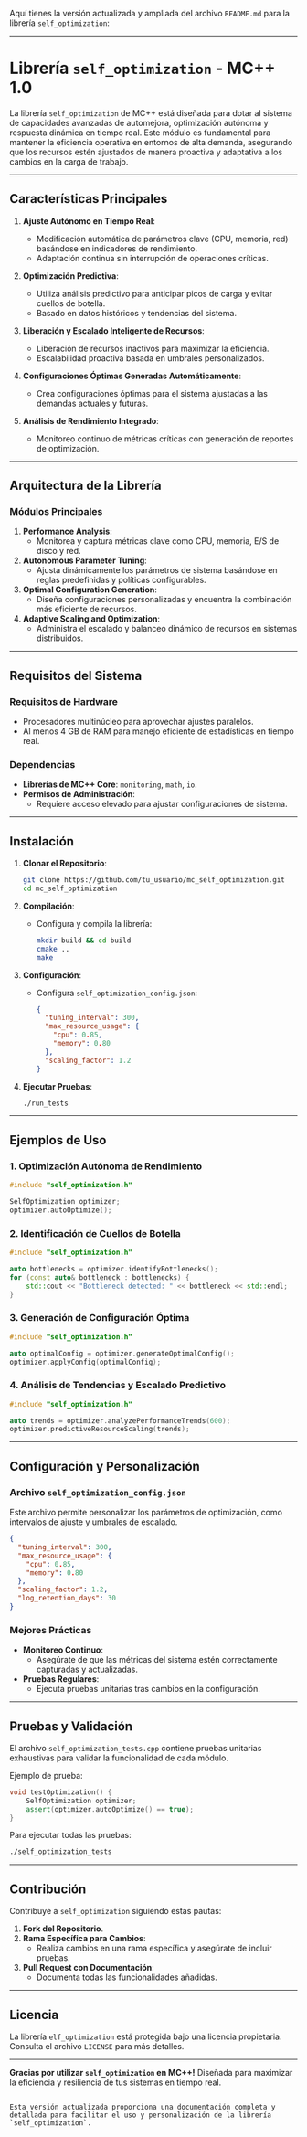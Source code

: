 Aquí tienes la versión actualizada y ampliada del archivo `README.md` para la librería `self_optimization`:

---

# **Librería `self_optimization` - MC++ 1.0**

La librería `self_optimization` de MC++ está diseñada para dotar al sistema de capacidades avanzadas de automejora, optimización autónoma y respuesta dinámica en tiempo real. Este módulo es fundamental para mantener la eficiencia operativa en entornos de alta demanda, asegurando que los recursos estén ajustados de manera proactiva y adaptativa a los cambios en la carga de trabajo.

---

## **Características Principales**

1. **Ajuste Autónomo en Tiempo Real**:
   - Modificación automática de parámetros clave (CPU, memoria, red) basándose en indicadores de rendimiento.
   - Adaptación continua sin interrupción de operaciones críticas.

2. **Optimización Predictiva**:
   - Utiliza análisis predictivo para anticipar picos de carga y evitar cuellos de botella.
   - Basado en datos históricos y tendencias del sistema.

3. **Liberación y Escalado Inteligente de Recursos**:
   - Liberación de recursos inactivos para maximizar la eficiencia.
   - Escalabilidad proactiva basada en umbrales personalizados.

4. **Configuraciones Óptimas Generadas Automáticamente**:
   - Crea configuraciones óptimas para el sistema ajustadas a las demandas actuales y futuras.

5. **Análisis de Rendimiento Integrado**:
   - Monitoreo continuo de métricas críticas con generación de reportes de optimización.

---

## **Arquitectura de la Librería**

### **Módulos Principales**
1. **Performance Analysis**:
   - Monitorea y captura métricas clave como CPU, memoria, E/S de disco y red.
2. **Autonomous Parameter Tuning**:
   - Ajusta dinámicamente los parámetros de sistema basándose en reglas predefinidas y políticas configurables.
3. **Optimal Configuration Generation**:
   - Diseña configuraciones personalizadas y encuentra la combinación más eficiente de recursos.
4. **Adaptive Scaling and Optimization**:
   - Administra el escalado y balanceo dinámico de recursos en sistemas distribuidos.

---

## **Requisitos del Sistema**

### **Requisitos de Hardware**
- Procesadores multinúcleo para aprovechar ajustes paralelos.
- Al menos 4 GB de RAM para manejo eficiente de estadísticas en tiempo real.

### **Dependencias**
- **Librerías de MC++ Core**: `monitoring`, `math`, `io`.
- **Permisos de Administración**:
  - Requiere acceso elevado para ajustar configuraciones de sistema.

---

## **Instalación**

1. **Clonar el Repositorio**:
   ```bash
   git clone https://github.com/tu_usuario/mc_self_optimization.git
   cd mc_self_optimization
   ```

2. **Compilación**:
   - Configura y compila la librería:
     ```bash
     mkdir build && cd build
     cmake ..
     make
     ```

3. **Configuración**:
   - Configura `self_optimization_config.json`:
     ```json
     {
       "tuning_interval": 300,
       "max_resource_usage": {
         "cpu": 0.85,
         "memory": 0.80
       },
       "scaling_factor": 1.2
     }
     ```

4. **Ejecutar Pruebas**:
   ```bash
   ./run_tests
   ```

---

## **Ejemplos de Uso**

### **1. Optimización Autónoma de Rendimiento**
```cpp
#include "self_optimization.h"

SelfOptimization optimizer;
optimizer.autoOptimize();
```

### **2. Identificación de Cuellos de Botella**
```cpp
#include "self_optimization.h"

auto bottlenecks = optimizer.identifyBottlenecks();
for (const auto& bottleneck : bottlenecks) {
    std::cout << "Bottleneck detected: " << bottleneck << std::endl;
}
```

### **3. Generación de Configuración Óptima**
```cpp
#include "self_optimization.h"

auto optimalConfig = optimizer.generateOptimalConfig();
optimizer.applyConfig(optimalConfig);
```

### **4. Análisis de Tendencias y Escalado Predictivo**
```cpp
#include "self_optimization.h"

auto trends = optimizer.analyzePerformanceTrends(600);
optimizer.predictiveResourceScaling(trends);
```

---

## **Configuración y Personalización**

### **Archivo `self_optimization_config.json`**
Este archivo permite personalizar los parámetros de optimización, como intervalos de ajuste y umbrales de escalado.

```json
{
  "tuning_interval": 300,
  "max_resource_usage": {
    "cpu": 0.85,
    "memory": 0.80
  },
  "scaling_factor": 1.2,
  "log_retention_days": 30
}
```

### **Mejores Prácticas**
- **Monitoreo Continuo**:
  - Asegúrate de que las métricas del sistema estén correctamente capturadas y actualizadas.
- **Pruebas Regulares**:
  - Ejecuta pruebas unitarias tras cambios en la configuración.

---

## **Pruebas y Validación**

El archivo `self_optimization_tests.cpp` contiene pruebas unitarias exhaustivas para validar la funcionalidad de cada módulo.

Ejemplo de prueba:
```cpp
void testOptimization() {
    SelfOptimization optimizer;
    assert(optimizer.autoOptimize() == true);
}
```

Para ejecutar todas las pruebas:
```bash
./self_optimization_tests
```

---

## **Contribución**

Contribuye a `self_optimization` siguiendo estas pautas:
1. **Fork del Repositorio**.
2. **Rama Específica para Cambios**:
   - Realiza cambios en una rama específica y asegúrate de incluir pruebas.
3. **Pull Request con Documentación**:
   - Documenta todas las funcionalidades añadidas.

---

## **Licencia**

La librería `elf_optimization` está protegida bajo una licencia propietaria. Consulta el archivo `LICENSE` para más detalles.

---

**Gracias por utilizar `self_optimization` en MC++!** Diseñada para maximizar la eficiencia y resiliencia de tus sistemas en tiempo real.
```

Esta versión actualizada proporciona una documentación completa y detallada para facilitar el uso y personalización de la librería `self_optimization`.